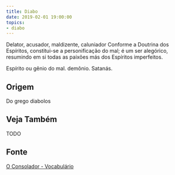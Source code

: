 ```yaml
---
title: Diabo
date: 2019-02-01 19:00:00
topics:
- diabo
---
```


Delator, acusador, maldizente, caluniador Conforme a Doutrina dos Espíritos,
constitui-se a personificação do mal; é um ser alegórico, resumindo em si todas
as paixões más dos Espíritos imperfeitos.  

Espírito ou gênio do mal. demônio. Satanás.

## Origem
Do grego diabolos

## Veja Também
TODO

## Fonte
[O Consolador - Vocabulário](http://www.oconsolador.com.br/linkfixo/vocabulario/principal.html)



